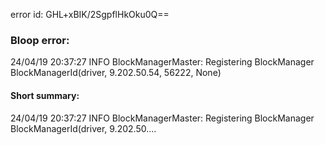 error id: GHL+xBIK/2SgpflHkOku0Q==
### Bloop error:

24/04/19 20:37:27 INFO BlockManagerMaster: Registering BlockManager BlockManagerId(driver, 9.202.50.54, 56222, None)
#### Short summary: 

24/04/19 20:37:27 INFO BlockManagerMaster: Registering BlockManager BlockManagerId(driver, 9.202.50....